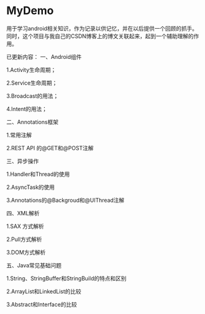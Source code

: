 # MyDemo
用于学习android相关知识，作为记录以供记忆，并在以后提供一个回顾的抓手。同时，这个项目与我自己的CSDN博客上的博文关联起来，起到一个辅助理解的作用。

已更新内容：
一、Android组件

1.Activity生命周期；

2.Service生命周期；

3.Broadcast的用法；

4.Intent的用法；


二、Annotations框架

1.常用注解

2.REST API 的@GET和@POST注解

三、异步操作

1.Handler和Thread的使用

2.AsyncTask的使用

3.Annotations的@Backgroud和@UIThread注解

四、XML解析

1.SAX 方式解析

2.Pull方式解析

3.DOM方式解析

五、Java常见基础问题

1.String、StringBuffer和StringBuild的特点和区别

2.ArrayList和LinkedList的比较

3.Abstract和Interface的比较

